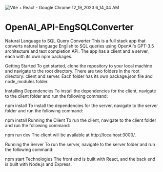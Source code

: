 ![Vite + React - Google Chrome 12_19_2023 6_14_04 AM](https://github.com/komal5730yadav/OpenAI_API-EngSQLConverter/assets/133533646/91691d68-656a-4dd8-a910-a4a8ad7b9bf6)

# OpenAI_API-EngSQLConverter
Natural Language to SQL Query Converter
This is a full stack app that converts natural language English to SQL queries using OpenAI's GPT-3.5 architecture and text completion API. The app has a client and a server, each with its own npm packages.

Getting Started
To get started, clone the repository to your local machine and navigate to the root directory. There are two folders in the root directory: client and server. Each folder has its own package.json file and node_modules folder.

Installing Dependencies
To install the dependencies for the client, navigate to the client folder and run the following command:

npm install
To install the dependencies for the server, navigate to the server folder and run the following command:

npm install
Running the Client
To run the client, navigate to the client folder and run the following command:

npm run dev
The client will be available at http://localhost:3000/.

Running the Server
To run the server, navigate to the server folder and run the following command:

npm start
Technologies
The front end is built with React, and the back end is built with Node.js and Express.
